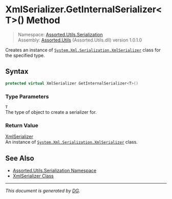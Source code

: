 ﻿# XmlSerializer.GetInternalSerializer\<T>() Method

> Namespace: [Assorted.Utils.Serialization](index.md#assortedutilsserialization-namespace)\
> Assembly: [Assorted.Utils](index.md) (Assorted.Utils.dll) version 1.0.1.0

Creates an instance of [`System.Xml.Serialization.XmlSerializer`](https://docs.microsoft.com/en-us/dotnet/api/system.xml.serialization.xmlserializer) class for the specified type.

## Syntax

```csharp
protected virtual XmlSerializer GetInternalSerializer<T>()
```

### Type Parameters

`T`\
The type of object to create a serializer for.

### Return Value

[XmlSerializer](https://docs.microsoft.com/en-us/dotnet/api/system.xml.serialization.xmlserializer)\
An instance of [`System.Xml.Serialization.XmlSerializer`](https://docs.microsoft.com/en-us/dotnet/api/system.xml.serialization.xmlserializer) class.

## See Also

- [Assorted.Utils.Serialization Namespace](index.md#assortedutilsserialization-namespace)
- [XmlSerializer Class](Assorted.Utils.Serialization.XmlSerializer.md)

---

_This document is generated by [DG](https://github.com/Khojasteh/dg)._
